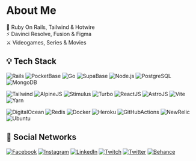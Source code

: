 # About Me
📌 Ruby On Rails, Tailwind & Hotwire<br>⚡ Davinci Resolve, Fusion & Figma<br>⚔️ Videogames, Series & Movies

## 💡 Tech Stack

![Rails](https://img.shields.io/badge/-Ruby_On_Rails-333333?style=flat&logo=rubygems)
![PocketBase](https://img.shields.io/badge/-Pocket_Base-333333?style=flat&logo=pocketbase)
![Go](https://img.shields.io/badge/-Golang-333333?style=flat&logo=go)
![SupaBase](https://img.shields.io/badge/-SupaBase-333333?style=flat&logo=supabase)
![Node.js](https://img.shields.io/badge/-Node.js-333333?style=flat&logo=node.js&logoColor=459546)
![PostgreSQL](https://img.shields.io/badge/-PostgreSQL-333333?style=flat&logo=postgresql&logoColor=0080ff)
![MongoDB](https://img.shields.io/badge/-MongoDB-333333?style=flat&logo=MongoDB)

![Tailwind](https://img.shields.io/badge/-TailwindCSS-333333?style=flat&logo=tailwindcss)
![AlpineJS](https://img.shields.io/badge/-Alpine_JS-333333?style=flat&logo=alpine.js)
![Stimulus](https://img.shields.io/badge/-Stimulus-333333?style=flat&logo=stimulus)
![Turbo](https://img.shields.io/badge/-Turbo-333333?style=flat&logo=turbo)
![ReactJS](https://img.shields.io/badge/-React_JS-333333?style=flat&logo=react)
![AstroJS](https://img.shields.io/badge/-Astro_JS-333333?style=flat&logo=astro)
![Vite](https://img.shields.io/badge/-Vite-333333?style=flat&logo=vite&logoColor=ffca28)
![Yarn](https://img.shields.io/badge/-Yarn-333333?style=flat&logo=yarn)

![DigitalOcean](https://img.shields.io/badge/-DigitalOcean-333333?style=flat&logo=digitalocean)
![Redis](https://img.shields.io/badge/-Redis-333333?style=flat&logo=redis)
![Docker](https://img.shields.io/badge/-Docker-333333?style=flat&logo=docker)
![Heroku](https://img.shields.io/badge/-Heroku-333333?style=flat&logo=heroku&logoColor=8e4bf1)
![GitHubActions](https://img.shields.io/badge/-GitHub_Actions-333333?style=flat&logo=github)
![NewRelic](https://img.shields.io/badge/-New_Relic-333333?style=flat&logo=newrelic)
![Ubuntu](https://img.shields.io/badge/-Ubuntu-333333?style=flat&logo=ubuntu)


## 💬 Social Networks
[![Facebook](https://img.shields.io/badge/Facebook-%231877F2.svg?logo=Facebook&logoColor=white)](https://facebook.com/yonhaime)
[![Instagram](https://img.shields.io/badge/Instagram-%23E4405F.svg?logo=Instagram&logoColor=white)](https://instagram.com/yonhaime)
[![LinkedIn](https://img.shields.io/badge/LinkedIn-%230077B5.svg?logo=linkedin&logoColor=white)](https://linkedin.com/in/yonhaime)
[![Twitch](https://img.shields.io/badge/Twitch-%239146FF.svg?logo=Twitch&logoColor=white)](https://twitch.tv/yonhaime)
[![Twitter](https://img.shields.io/badge/Twitter-%231DA1F2.svg?logo=Twitter&logoColor=white)](https://twitter.com/yonhaime)
[![Behance](https://img.shields.io/badge/Behance-1769ff?logo=behance&logoColor=white)](https://behance.net/yonhaime)
